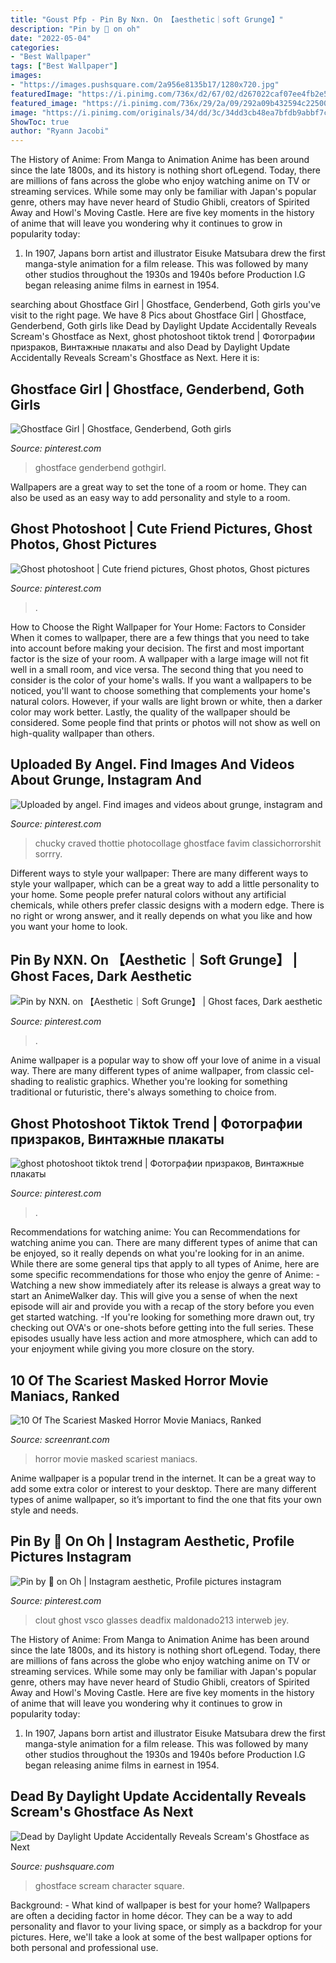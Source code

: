 ```yaml
---
title: "Goust Pfp - Pin By Nxn. On 【aesthetic｜soft Grunge】"
description: "Pin by 🥵 on oh"
date: "2022-05-04"
categories:
- "Best Wallpaper"
tags: ["Best Wallpaper"]
images:
- "https://images.pushsquare.com/2a956e8135b17/1280x720.jpg"
featuredImage: "https://i.pinimg.com/736x/d2/67/02/d267022caf07ee4fb2e50e7e41620a45.jpg"
featured_image: "https://i.pinimg.com/736x/29/2a/09/292a09b432594c22500c3f4da0cd92e7--halloween-photos-happy-halloween.jpg"
image: "https://i.pinimg.com/originals/34/dd/3c/34dd3cb48ea7bfdb9abbf7c1b633a717.jpg"
ShowToc: true
author: "Ryann Jacobi"
---
```



The History of Anime: From Manga to Animation
Anime has been around since the late 1800s, and its history is nothing short ofLegend. Today, there are millions of fans across the globe who enjoy watching anime on TV or streaming services. While some may only be familiar with Japan's popular genre, others may have never heard of Studio Ghibli, creators of Spirited Away and Howl's Moving Castle. Here are five key moments in the history of anime that will leave you wondering why it continues to grow in popularity today:
1) In 1907, Japans born artist and illustrator Eisuke Matsubara drew the first manga-style animation for a film release. This was followed by many other studios throughout the 1930s and 1940s before Production I.G began releasing anime films in earnest in 1954.

	

		
searching about Ghostface Girl | Ghostface, Genderbend, Goth girls you've visit to the right page. We have 8 Pics about Ghostface Girl | Ghostface, Genderbend, Goth girls like Dead by Daylight Update Accidentally Reveals Scream&#039;s Ghostface as Next, ghost photoshoot tiktok trend | Фотографии призраков, Винтажные плакаты and also Dead by Daylight Update Accidentally Reveals Scream&#039;s Ghostface as Next. Here it is:
		
    
## Ghostface Girl | Ghostface, Genderbend, Goth Girls

<img loading=lazy src="https://i.pinimg.com/736x/01/bf/1a/01bf1ae3a0f9ce907be3c32d86efb851.jpg" onerror="this.onerror=null;this.src='https://tse3.mm.bing.net/th?id=OIP.HiYRU96xfnM-ymh8BfSMlgHaHa&amp;pid=15.1';" alt="Ghostface Girl | Ghostface, Genderbend, Goth girls">

_Source: pinterest.com_

>ghostface genderbend gothgirl. 

	

Wallpapers are a great way to set the tone of a room or home. They can also be used as an easy way to add personality and style to a room.

    
## Ghost Photoshoot | Cute Friend Pictures, Ghost Photos, Ghost Pictures

<img loading=lazy src="https://i.pinimg.com/originals/34/dd/3c/34dd3cb48ea7bfdb9abbf7c1b633a717.jpg" onerror="this.onerror=null;this.src='https://tse1.mm.bing.net/th?id=OIP.QqZU8tDb2Oirvur0vIQUqAHaLH&amp;pid=15.1';" alt="Ghost photoshoot | Cute friend pictures, Ghost photos, Ghost pictures">

_Source: pinterest.com_

>. 

	

How to Choose the Right Wallpaper for Your Home: Factors to Consider
When it comes to wallpaper, there are a few things that you need to take into account before making your decision. The first and most important factor is the size of your room. A wallpaper with a large image will not fit well in a small room, and vice versa. 
The second thing that you need to consider is the color of your home's walls. If you want a wallpapers to be noticed, you'll want to choose something that complements your home's natural colors. However, if your walls are light brown or white, then a darker color may work better. 
Lastly, the quality of the wallpaper should be considered. Some people find that prints or photos will not show as well on high-quality wallpaper than others.

    
## Uploaded By Angel. Find Images And Videos About Grunge, Instagram And

<img loading=lazy src="https://i.pinimg.com/736x/92/fa/d5/92fad5def67757f50bb9fae56e342274.jpg" onerror="this.onerror=null;this.src='https://tse1.mm.bing.net/th?id=OIP.7KJyMHwBTZvYTsvgaqz4BgHaHW&amp;pid=15.1';" alt="Uploaded by angel. Find images and videos about grunge, instagram and">

_Source: pinterest.com_

>chucky craved thottie photocollage ghostface favim classichorrorshit sorrry. 

	

Different ways to style your wallpaper:
There are many different ways to style your wallpaper, which can be a great way to add a little personality to your home. Some people prefer natural colors without any artificial chemicals, while others prefer classic designs with a modern edge. There is no right or wrong answer, and it really depends on what you like and how you want your home to look.

    
## Pin By NXN. On 【Aesthetic｜Soft Grunge】 | Ghost Faces, Dark Aesthetic

<img loading=lazy src="https://i.pinimg.com/736x/29/2a/09/292a09b432594c22500c3f4da0cd92e7--halloween-photos-happy-halloween.jpg" onerror="this.onerror=null;this.src='https://tse4.mm.bing.net/th?id=OIP.hmXa2vmrOtHlzd3-dT2-rgAAAA&amp;pid=15.1';" alt="Pin by NXN. on 【Aesthetic｜Soft Grunge】 | Ghost faces, Dark aesthetic">

_Source: pinterest.com_

>. 

	

Anime wallpaper is a popular way to show off your love of anime in a visual way. There are many different types of anime wallpaper, from classic cel-shading to realistic graphics. Whether you're looking for something traditional or futuristic, there's always something to choice from.

    
## Ghost Photoshoot Tiktok Trend | Фотографии призраков, Винтажные плакаты

<img loading=lazy src="https://i.pinimg.com/736x/88/2f/63/882f63841cfc490b8c98e409a5cd5047.jpg" onerror="this.onerror=null;this.src='https://tse4.mm.bing.net/th?id=OIP.98g5mii8pkYDLK2edBSWcQHaJ3&amp;pid=15.1';" alt="ghost photoshoot tiktok trend | Фотографии призраков, Винтажные плакаты">

_Source: pinterest.com_

>. 

	

Recommendations for watching anime: You can
Recommendations for watching anime you can. There are many different types of anime that can be enjoyed, so it really depends on what you're looking for in an anime. While there are some general tips that apply to all types of Anime, here are some specific recommendations for those who enjoy the genre of Anime: 
-Watching a new show immediately after its release is always a great way to start an AnimeWalker day. This will give you a sense of when the next episode will air and provide you with a recap of the story before you even get started watching. 
-If you're looking for something more drawn out, try checking out OVA's or one-shots before getting into the full series. These episodes usually have less action and more atmosphere, which can add to your enjoyment while giving you more closure on the story.

    
## 10 Of The Scariest Masked Horror Movie Maniacs, Ranked

<img loading=lazy src="https://static0.srcdn.com/wordpress/wp-content/uploads/2020/03/pjimage-1-17.jpg" onerror="this.onerror=null;this.src='https://tse3.mm.bing.net/th?id=OIP.194AKxfd4T4XHRP3rpe-zQHaD5&amp;pid=15.1';" alt="10 Of The Scariest Masked Horror Movie Maniacs, Ranked">

_Source: screenrant.com_

>horror movie masked scariest maniacs. 

	

Anime wallpaper is a popular trend in the internet. It can be a great way to add some extra color or interest to your desktop. There are many different types of anime wallpaper, so it’s important to find the one that fits your own style and needs.

    
## Pin By 🥵 On Oh | Instagram Aesthetic, Profile Pictures Instagram

<img loading=lazy src="https://i.pinimg.com/736x/d2/67/02/d267022caf07ee4fb2e50e7e41620a45.jpg" onerror="this.onerror=null;this.src='https://tse2.mm.bing.net/th?id=OIP.mSxdw9pIgfWwbLHb5-MH5QHaHa&amp;pid=15.1';" alt="Pin by 🥵 on Oh | Instagram aesthetic, Profile pictures instagram">

_Source: pinterest.com_

>clout ghost vsco glasses deadfix maldonado213 interweb jey. 

	

The History of Anime: From Manga to Animation
Anime has been around since the late 1800s, and its history is nothing short ofLegend. Today, there are millions of fans across the globe who enjoy watching anime on TV or streaming services. While some may only be familiar with Japan's popular genre, others may have never heard of Studio Ghibli, creators of Spirited Away and Howl's Moving Castle. Here are five key moments in the history of anime that will leave you wondering why it continues to grow in popularity today:
1) In 1907, Japans born artist and illustrator Eisuke Matsubara drew the first manga-style animation for a film release. This was followed by many other studios throughout the 1930s and 1940s before Production I.G began releasing anime films in earnest in 1954.

    
## Dead By Daylight Update Accidentally Reveals Scream&#039;s Ghostface As Next

<img loading=lazy src="https://images.pushsquare.com/2a956e8135b17/1280x720.jpg" onerror="this.onerror=null;this.src='https://tse1.mm.bing.net/th?id=OIP.8Ai5ZbkkTkVjCBVtQafNlQHaEK&amp;pid=15.1';" alt="Dead by Daylight Update Accidentally Reveals Scream&#039;s Ghostface as Next">

_Source: pushsquare.com_

>ghostface scream character square. 

	

Background: - What kind of wallpaper is best for your home?
Wallpapers are often a deciding factor in home décor. They can be a way to add personality and flavor to your living space, or simply as a backdrop for your pictures. Here, we'll take a look at some of the best wallpaper options for both personal and professional use.

